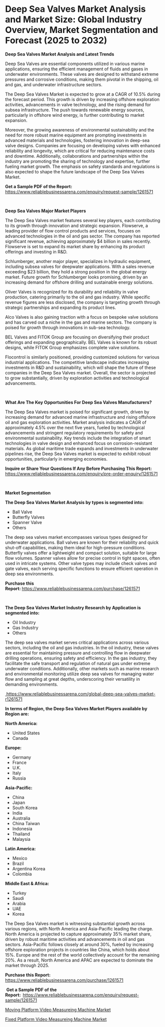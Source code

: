 <p><h1>Deep Sea Valves Market Analysis and Market Size: Global Industry Overview, Market Segmentation and Forecast (2025 to 2032)</h1></p><p><strong>Deep Sea Valves Market Analysis and Latest Trends</strong></p>
<p><p>Deep Sea Valves are essential components utilized in various marine applications, ensuring the efficient management of fluids and gases in underwater environments. These valves are designed to withstand extreme pressures and corrosive conditions, making them pivotal in the shipping, oil and gas, and underwater infrastructure sectors. </p><p>The Deep Sea Valves Market is expected to grow at a CAGR of 10.5% during the forecast period. This growth is driven by increasing offshore exploration activities, advancements in valve technology, and the rising demand for subsea infrastructure. The push towards renewable energy sources, particularly in offshore wind energy, is further contributing to market expansion. </p><p>Moreover, the growing awareness of environmental sustainability and the need for more robust marine equipment are prompting investments in advanced materials and technologies, fostering innovation in deep-sea valve designs. Companies are focusing on developing valves with enhanced reliability and longevity, which are critical for reducing maintenance costs and downtime. Additionally, collaborations and partnerships within the industry are promoting the sharing of technology and expertise, further fueling market growth. The emphasis on safety standards and regulations is also expected to shape the future landscape of the Deep Sea Valves Market.</p></p>
<p><strong>Get a Sample PDF of the Report:&nbsp;</strong> <a href="https://www.reliablebusinessarena.com/enquiry/request-sample/1261571?utm_campaign=1420&utm_medium=2&utm_source=Github&utm_content=ia&utm_term=11042025&utm_id=deep-sea-valves">https://www.reliablebusinessarena.com/enquiry/request-sample/1261571</a></p>
<p>&nbsp;</p>
<p><strong>Deep Sea Valves Major Market Players</strong></p>
<p><p>The Deep Sea Valves market features several key players, each contributing to its growth through innovation and strategic expansion. Flowserve, a leading provider of flow control products and services, focuses on advanced technologies in the oil and gas sector. The company has reported significant revenue, achieving approximately $4 billion in sales recently. Flowserve is set to expand its market share by enhancing its product offerings and investing in R&D.</p><p>Schlumberger, another major player, specializes in hydraulic equipment, including subsea valves for deepwater applications. With a sales revenue exceeding $23 billion, they hold a strong position in the global energy market. Future growth for Schlumberger looks promising, driven by an increasing demand for offshore drilling and sustainable energy solutions.</p><p>Oliver Valves is recognized for its durability and reliability in valve production, catering primarily to the oil and gas industry. While specific revenue figures are less disclosed, the company is targeting growth through strategic partnerships and expanding its product lines.</p><p>Alco Valves is also gaining traction with a focus on bespoke valve solutions and has carved out a niche in the gas and marine sectors. The company is poised for growth through innovations in sub-sea technology.</p><p>BEL Valves and FITOK Group are focusing on diversifying their product offerings and expanding geographically. BEL Valves is known for its robust designs, while FITOK Group emphasizes complete valve solutions.</p><p>Flocontrol is similarly positioned, providing customized solutions for various industrial applications. The competitive landscape indicates increasing investments in R&D and sustainability, which will shape the future of these companies in the Deep Sea Valves market. Overall, the sector is projected to grow substantially, driven by exploration activities and technological advancements.</p></p>
<p>&nbsp;</p>
<p><strong>What Are The Key Opportunities For Deep Sea Valves Manufacturers?</strong></p>
<p><p>The Deep Sea Valves market is poised for significant growth, driven by increasing demand for advanced marine infrastructure and rising offshore oil and gas exploration activities. Market analysis indicates a CAGR of approximately 4.5% over the next five years, fueled by technological advancements and stringent regulatory requirements for safety and environmental sustainability. Key trends include the integration of smart technologies in valve design and enhanced focus on corrosion-resistant materials. As global maritime trade expands and investments in underwater pipelines rise, the Deep Sea Valves market is expected to exhibit robust opportunities, particularly in emerging economies.</p></p>
<p><strong>Inquire or Share Your Questions If Any Before Purchasing This Report:</strong> <a href="https://www.reliablebusinessarena.com/enquiry/pre-order-enquiry/1261571?utm_campaign=1420&utm_medium=2&utm_source=Github&utm_content=ia&utm_term=11042025&utm_id=deep-sea-valves">https://www.reliablebusinessarena.com/enquiry/pre-order-enquiry/1261571</a></p>
<p>&nbsp;</p>
<p><strong>Market Segmentation</strong></p>
<p><strong>The Deep Sea Valves Market Analysis by types is segmented into:</strong></p>
<p><ul><li>Ball Valve</li><li>Butterfly Valves</li><li>Spanner Valve</li><li>Others</li></ul></p>
<p><p>The deep sea valves market encompasses various types designed for underwater applications. Ball valves are known for their reliability and quick shut-off capabilities, making them ideal for high-pressure conditions. Butterfly valves offer a lightweight and compact solution, suitable for large flow volumes. Spanner valves allow for precise control in tight spaces, often used in intricate systems. Other valve types may include check valves and gate valves, each serving specific functions to ensure efficient operation in deep sea environments.</p></p>
<p><strong>Purchase this Report:&nbsp;</strong><a href="https://www.reliablebusinessarena.com/purchase/1261571?utm_campaign=1420&utm_medium=2&utm_source=Github&utm_content=ia&utm_term=11042025&utm_id=deep-sea-valves">https://www.reliablebusinessarena.com/purchase/1261571</a></p>
<p>&nbsp;</p>
<p><strong>The Deep Sea Valves Market Industry Research by Application is segmented into:</strong></p>
<p><ul><li>Oil Industry</li><li>Gas Industry</li><li>Others</li></ul></p>
<p><p>The deep sea valves market serves critical applications across various sectors, including the oil and gas industries. In the oil industry, these valves are essential for maintaining pressure and controlling flow in deepwater drilling operations, ensuring safety and efficiency. In the gas industry, they facilitate the safe transport and regulation of natural gas under extreme underwater conditions. Additionally, other markets such as marine research and environmental monitoring utilize deep sea valves for managing water flow and sampling at great depths, underscoring their versatility in demanding environments.</p></p>
<p><a href="https://www.reliablebusinessarena.com/global-deep-sea-valves-market-r1261571?utm_campaign=1420&utm_medium=2&utm_source=Github&utm_content=ia&utm_term=11042025&utm_id=deep-sea-valves">&nbsp;https://www.reliablebusinessarena.com/global-deep-sea-valves-market-r1261571</a></p>
<p><strong>In terms of Region, the Deep Sea Valves Market Players available by Region are:</strong></p>
<p>
    <p> <strong> North America: </strong>
        <ul>
            <li>United States</li>
            <li>Canada</li>
        </ul>
        </p> 
    <p> <strong> Europe: </strong>
        <ul>
            <li>Germany</li>
            <li>France</li>
            <li>U.K.</li>
            <li>Italy</li>
            <li>Russia</li>
        </ul>
        </p> 
    <p> <strong> Asia-Pacific: </strong>
        <ul>
            <li>China</li>
            <li>Japan</li>
            <li>South Korea</li>
            <li>India</li>
            <li>Australia</li>
            <li>China Taiwan</li>
            <li>Indonesia</li>
            <li>Thailand</li>
            <li>Malaysia</li>
        </ul>
        </p> 
    <p> <strong> Latin America: </strong>
        <ul>
            <li>Mexico</li>
            <li>Brazil</li>
            <li>Argentina Korea</li>
            <li>Colombia</li>
        </ul>
        </p> 
    <p> <strong> Middle East & Africa: </strong>
        <ul>
            <li>Turkey</li>
            <li>Saudi</li>
            <li>Arabia</li>
            <li>UAE</li>
            <li>Korea</li>
        </ul>
    </p>
    </p>
<p><p>The Deep Sea Valves market is witnessing substantial growth across various regions, with North America and Asia-Pacific leading the charge. North America is projected to capture approximately 35% market share, driven by robust maritime activities and advancements in oil and gas sectors. Asia-Pacific follows closely at around 30%, fueled by increasing offshore exploration projects in countries like China, which holds about 15%. Europe and the rest of the world collectively account for the remaining 20%. As a result, North America and APAC are expected to dominate the market through 2025.</p></p>
<p><strong>Purchase this Report: </strong><a href="https://www.reliablebusinessarena.com/purchase/1261571?utm_campaign=1420&utm_medium=2&utm_source=Github&utm_content=ia&utm_term=11042025&utm_id=deep-sea-valves">https://www.reliablebusinessarena.com/purchase/1261571</a></p>
<p>&nbsp;<strong>Get a Sample PDF of the Report:&nbsp;&nbsp;</strong><a href="https://www.reliablebusinessarena.com/enquiry/request-sample/1261571?utm_campaign=1420&utm_medium=2&utm_source=Github&utm_content=ia&utm_term=11042025&utm_id=deep-sea-valves">https://www.reliablebusinessarena.com/enquiry/request-sample/1261571</a></p>
<p><strong></strong></p>
<p><p><a href="https://github.com/neiridionna/Market-Research-Report-List-1/blob/main/moving-platform-video-measureing-machine-market.md?utm_campaign=1420&utm_medium=2&utm_source=Github&utm_content=ia&utm_term=11042025&utm_id=deep-sea-valves">Moving Platform Video Measureing Machine Market</a></p><p><a href="https://github.com/oeungcolesh0/Market-Research-Report-List-1/blob/main/fixed-platform-video-measureing-machine-market.md?utm_campaign=1420&utm_medium=2&utm_source=Github&utm_content=ia&utm_term=11042025&utm_id=deep-sea-valves">Fixed Platform Video Measureing Machine Market</a></p></p>